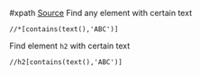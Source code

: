 #xpath 
[Source](https://stackoverflow.com/a/3655588)
Find any element with certain text
```
//*[contains(text(),'ABC')]
```

Find element `h2` with certain text
```
//h2[contains(text(),'ABC')]
```
